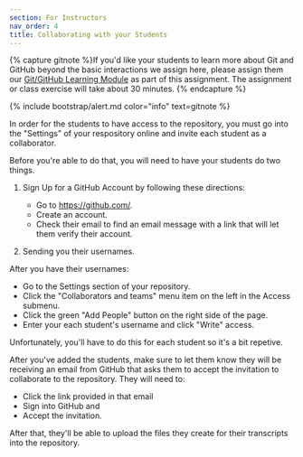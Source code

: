 ```yaml
---
section: For Instructors
nav_order: 4
title: Collaborating with your Students
---
```


{% capture gitnote %}If you'd like your students to learn more about Git and GitHub beyond the basic interactions we assign here, please assign them our [Git/GitHub Learning Module](https://github.com/learn-static/foundations-0-github/blob/main/intro-github.md) as part of this assignment. The assignment or class exercise will take about 30 minutes. {% endcapture %}

{% include bootstrap/alert.md color="info" text=gitnote %}


In order for the students to have access to the repository, you must go into the "Settings" of your respository online and invite each student as a collaborator. 

Before you're able to do that, you will need to have your students do two things. 

1. Sign Up for a GitHub Account by following these directions: 
    - Go to <https://github.com/>.
    - Create an account.
    - Check their email to find an email message with a link that will let them verify their account.

2. Sending you their usernames. 

After you have their usernames: 

- Go to the Settings section of your repository. 
- Click the "Collaborators and teams" menu item on the left in the Access submenu. 
- Click the green "Add People" button on the right side of the page. 
- Enter your each student's username and click "Write" access. 

Unfortunately, you'll have to do this for each student so it's a bit repetive. 

After you've added the students, make sure to let them know they will be receiving an email from GitHub that asks them to accept the invitation to collaborate to the repository. They will need to: 

- Click the link provided in that email
- Sign into GitHub and 
- Accept the invitation. 

After that, they'll be able to upload the files they create for their transcripts into the repository. 

